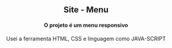 <h2 align="center">Site - Menu</h2>
<h4 align="center">O projeto é um menu responsivo</h4>
<p align="center">Usei a ferramenta HTML, CSS e linguagem como JAVA-SCRIPT</p>
